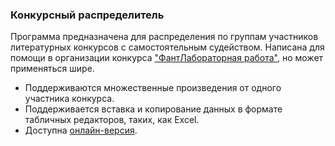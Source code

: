 ### Конкурсный распределитель

Программа предназначена для распределения по группам участников литературных конкурсов с самостоятельным судейством. Написана для помощи в организации конкурса ["ФантЛабораторная работа"](https://fantlab.ru/award99), но может применяться шире.

- Поддерживаются множественные произведения от одного участника конкурса.
- Поддерживается вставка и копирование данных в формате табличных редакторов, таких, как Excel.
- Доступна [онлайн-версия](https://uteal.github.io/korra/).
